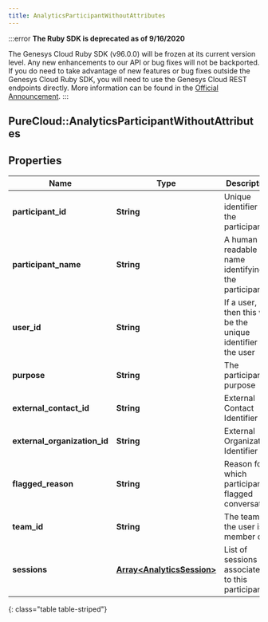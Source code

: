 ```yaml
---
title: AnalyticsParticipantWithoutAttributes
---
```


:::error
**The Ruby SDK is deprecated as of 9/16/2020**

The Genesys Cloud Ruby SDK (v96.0.0) will be frozen at its current version level. Any new enhancements to our API or bug fixes will not be backported. If you do need to take advantage of new features or bug fixes outside the Genesys Cloud Ruby SDK, you will need to use the Genesys Cloud REST endpoints directly. More information can be found in the [Official Announcement](https://developer.mypurecloud.com/forum/t/announcement-genesys-cloud-ruby-sdk-end-of-life/8850).
:::


## PureCloud::AnalyticsParticipantWithoutAttributes

## Properties

|Name | Type | Description | Notes|
|------------ | ------------- | ------------- | -------------|
| **participant_id** | **String** | Unique identifier for the participant | [optional] |
| **participant_name** | **String** | A human readable name identifying the participant | [optional] |
| **user_id** | **String** | If a user, then this will be the unique identifier for the user | [optional] |
| **purpose** | **String** | The participant&#39;s purpose | [optional] |
| **external_contact_id** | **String** | External Contact Identifier | [optional] |
| **external_organization_id** | **String** | External Organization Identifier | [optional] |
| **flagged_reason** | **String** | Reason for which participant flagged conversation | [optional] |
| **team_id** | **String** | The team id the user is a member of | [optional] |
| **sessions** | [**Array&lt;AnalyticsSession&gt;**](AnalyticsSession.html) | List of sessions associated to this participant | [optional] |
{: class="table table-striped"}


